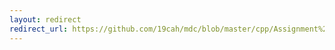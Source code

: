 ```yaml
---
layout: redirect
redirect_url: https://github.com/19cah/mdc/blob/master/cpp/Assignment%2010/assignment10.cpp
---
```


